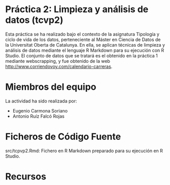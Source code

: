 # Práctica 2: Limpieza y análisis de datos (tcvp2)

Esta práctica se ha realizado bajo el contexto de la asignatura Tipología y ciclo de vida de los datos, perteneciente al Máster en Ciencia de Datos de la Universitat Oberta de Catalunya. En ella, se aplican técnicas de limpieza y análisis de datos mediante el lenguaje R Markdown para su ejecución con R Studio. El conjunto de datos que se tratará es el obtenido en la práctica 1 mediante webscrapping, y fue obtenido de la web http://www.corriendovoy.com/calendario-carreras.

# Miembros del equipo

La actividad ha sido realizada por:
- Eugenio Carmona Soriano
- Antonio Ruíz Falcó Rojas

# Ficheros de Código Fuente

src/tcpvp2.Rmd: Fichero en R Markdown preparado para su ejecución en R Studio.

# Recursos
